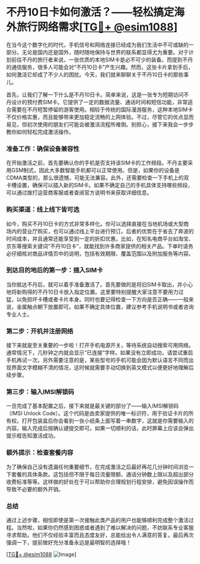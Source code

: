 # 不丹10日卡如何激活？——轻松搞定海外旅行网络需求[[TG💪+ @esim1088](https://t.me/s/esim1088)]

在当今这个数字化的时代，手机信号和网络连接已经成为我们生活中不可或缺的一部分。无论是国内还是国外，随时随地保持与世界的联系都显得尤为重要。对于计划前往不丹的旅行者来说，一张优质的本地SIM卡是必不可少的装备。而提到不丹的通信服务，很多人可能会对“不丹10日卡”产生兴趣。然而，这张卡片拿到手后，如何激活它却成了不少人的困扰。今天，我们就来聊聊关于不丹10日卡的那些事儿。

首先，让我们了解一下什么是不丹10日卡。简单来说，这是一张专为短期访问不丹设计的预付费SIM卡。它提供了一定的数据流量、通话时间和短信功能，非常适合需要在不丹短暂停留的游客使用。相较于传统的国际漫游服务，这种本地SIM卡不仅价格实惠，而且能够带来更加稳定流畅的上网体验。不过，尽管它的优点显而易见，但初次使用的朋友们可能会被激活流程所难倒。别担心，接下来我会一步步教你如何轻松完成激活操作。

### 准备工作：确保设备兼容性

在开始激活之前，首先要确认你的手机是否支持该SIM卡的工作频段。不丹主要采用GSM制式，因此大多数智能手机都可以正常使用。但是，如果你的设备是CDMA类型的，那么很遗憾，可能无法兼容。此外，还需要检查一下手机上的双卡槽设置，确保可以插入新的SIM卡。如果不确定自己的手机具体支持哪些频段，可以通过拨打运营商客服或者查阅官方说明书来获取详细信息。

### 购买渠道：线上线下皆可选

如今，购买不丹10日卡的方式非常多样化。你可以选择直接在当地机场或大型商场内的营业厅购买，也可以通过线上平台进行预订。后者的优势在于省去了奔波的时间成本，并且通常还能享受到一定的折扣优惠。比如，在知名电商平台如淘宝、京东等搜索关键词“不丹10日卡”，就能找到许多商家提供的相关产品。下单时请务必仔细核对商品详情页中的说明，包括有效期限、覆盖范围以及附加服务等内容。

### 到达目的地后的第一步：插入SIM卡

当你抵达不丹后，就可以着手准备激活了。首先要做的是将旧SIM卡取出，并小心地将新购得的不丹10日卡放入指定位置。这里要特别提醒大家注意不要用力过猛，以免损坏卡槽或者卡片本身。同时也要记得检查一下方向是否正确——一般来说，金属触点朝下放置即可。如果不确定具体位置，建议参考手机说明书或者咨询专业人士。

### 第二步：开机并注册网络

接下来就是至关重要的一步啦！打开手机电源开关，等待系统自动搜索可用网络。通常情况下，几秒钟之内就会显示“已连接”字样。如果没有立即成功，请尝试重启手机再试一次。另外需要注意的是，某些型号的手机可能会因为默认语言不同而出现界面文字模糊不清的情况，这时候就需要手动切换到英文模式以便更好地理解后续步骤。

### 第三步：输入IMSI解锁码

一旦完成了基本配置之后，接下来就是最关键的部分了——输入IMSI解锁码（IMSI Unlock Code）。这个代码是由卖家提供的唯一标识符，用于验证卡片的所有权。打开包装盒后你会看到一张小纸条上面写着一串数字，这就是你需要输入的内容。输入完成后按确认键提交即可。如果一切顺利的话，此时屏幕上应该会弹出提示框告知激活成功。

### 额外提示：检查套餐内容

为了确保自己没有遗漏任何重要细节，在完成激活之后最好再花几分钟时间浏览一下套餐的具体条款。这包括但不限于每日流量限额、通话分钟数上限以及超出部分收费标准等等。这样做的好处在于可以帮助你合理规划行程安排，避免因误操作而导致不必要的额外开销。

### 总结

通过上述步骤，相信即使是第一次接触此类产品的用户也能够顺利完成整个激活过程。当然啦，如果你仍然感到困惑或者遇到了难以解决的问题，不妨联系专业客服寻求帮助。他们不仅经验丰富而且态度友好，总能给出令人满意的答复。最后再次强调一下，提前做好充分准备永远是最明智的选择哦！

[[TG💪+ @esim1088](https://t.me/s/esim1088) ![Image](https://i.postimg.cc/4NQfJmqS/Snipaste-2025-05-13-00-14-12.png)]